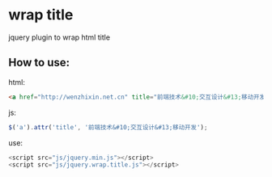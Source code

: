 # wrap title

jquery plugin to wrap html title

## How to use:

html:
```html
<a href="http://wenzhixin.net.cn" title="前端技术&#10;交互设计&#13;移动开发">文翼的博客</a>
```

js:
```javascript
$('a').attr('title', '前端技术&#10;交互设计&#13;移动开发');
```

use:
```javascript
<script src="js/jquery.min.js"></script>
<script src="js/jquery.wrap.title.js"></script>
```